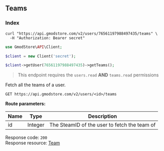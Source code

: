 ## Teams

### Index

```shell
curl "https://api.gmodstore.com/v2/users/76561197988497435/teams" \
  -H "Authorization: Bearer secret"
```

```php
use GmodStore\API\Client;

$client = new Client('secret');

$client->getUser(76561197988497435)->getTeams();
```

> This endpoint requires the `users.read` **AND** `teams.read` permissions

Fetch all the teams of a user.

`GET https://api.gmodstore.com/v2/users/<id>/teams`

**Route parameters:**

Name | Type | Description
---- | ---- | -----------
id | Integer | The SteamID of the user to fetch the team of

Response code: `200`<br>
Response resource: [Team](#resource-types-team)
